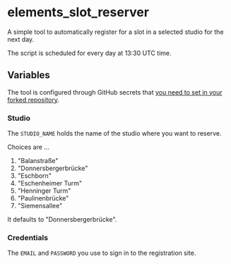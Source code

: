 # elements_slot_reserver
A simple tool to automatically register for a slot in a selected studio for the next day.

The script is scheduled for every day at 13:30 UTC time.

## Variables
The tool is configured through GitHub secrets that
[you need to set in your forked repository](https://docs.github.com/en/actions/security-guides/encrypted-secrets#creating-encrypted-secrets-for-a-repository).

### Studio

The `STUDIO_NAME` holds the name of the studio where you want to reserve.

Choices are ...
1. "Balanstraße"
2. "Donnersbergerbrücke"
3. "Eschborn"
4. "Eschenheimer Turm"
5. "Henninger Turm"
6. "Paulinenbrücke"
7. "Siemensallee"

It defaults to "Donnersbergerbrücke".

### Credentials
The `EMAIL` and `PASSWORD` you use to sign in to the registration site.